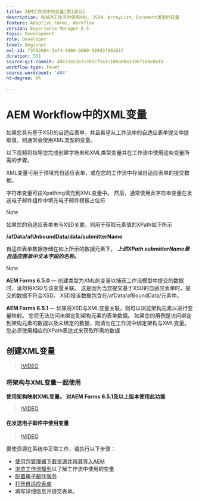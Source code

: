 ```yaml
---
title: AEM工作流中的变量[第1部分]
description: 在AEM工作流中使用XML、JSON、ArrayList、Document类型的变量
feature: Adaptive Forms, Workflow
version: Experience Manager 6.5
topic: Development
role: Developer
level: Beginner
exl-id: f9782684-3a74-4080-9680-589d3f901617
duration: 561
source-git-commit: 48433a5367c281cf5a1c106b08a1306f1b0e8ef4
workflow-type: tm+mt
source-wordcount: '404'
ht-degree: 0%

---
```


# AEM Workflow中的XML变量

如果您具有基于XSD的自适应表单，并且希望从工作流中的自适应表单提交中提取值，则通常会使用XML类型的变量。

以下视频将指导您完成创建字符串和XML类型变量并在工作流中使用这些变量所需的步骤。

XML变量可用于预填充自适应表单，或在您的工作流中存储自适应表单的提交数据。

字符串变量可由Xpathing填充到XML变量中。 然后，通常使用此字符串变量在发送电子邮件组件中填充电子邮件模板占位符

>[!NOTE]
>
>如果您的自适应表单未与XSD关联，则用于获取元素值的XPath如下所示
>
>**/afData/afUnboundData/data/submitterName**

自适应表单数据存储在如上所示的数据元素下。 **_上述XPath submitterName是自适应表单中文本字段的名称。_**

>[!NOTE]
>
>**AEM Forms 6.5.0** — 创建类型为XML的变量以捕获工作流模型中提交的数据时，请勿将XSD与该变量关联。 这是因为当您提交基于XSD的自适应表单时，提交的数据不符合XSD。 XSD投诉数据包含在/afData/afBoundData/元素中。
>
>**AEM Forms 6.5.1** — 如果将XSD与XML变量关联，则可以浏览架构元素以进行变量映射。 您将无法访问未绑定到架构元素的表单数据。 如果您的用例是访问绑定到架构元素的数据以及未绑定的数据，则请勿在工作流中绑定架构与XML变量。您必须使用相应的XPath表达式来获取所需的数据

## 创建XML变量

>[!VIDEO](https://video.tv.adobe.com/v/26440?quality=12&learn=on)

### 将架构与XML变量一起使用

**使用架构映射XML变量。 对AEM Forms 6.5.1及以上版本使用此功能**

>[!VIDEO](https://video.tv.adobe.com/v/28098?quality=12&learn=on)

#### 在发送电子邮件中使用变量

>[!VIDEO](https://video.tv.adobe.com/v/26441?quality=12&learn=on)

要使资源在系统中正常工作，请执行以下步骤：

* [使用包管理器下载资源并将其导入AEM](assets/xmlandstringvariable.zip)
* [浏览工作流模型](http://localhost:4502/editor.html/conf/global/settings/workflow/models/vacationrequest.html)以了解工作流中使用的变量
* [配置电子邮件服务](https://helpx.adobe.com/cn/experience-manager/6-5/sites/administering/using/notification.html#ConfiguringtheMailService)
* [打开自适应表单](http://localhost:4502/content/dam/formsanddocuments/applicationfortimeoff/jcr:content?wcmmode=disabled)
* 填写详细信息并提交表单。
